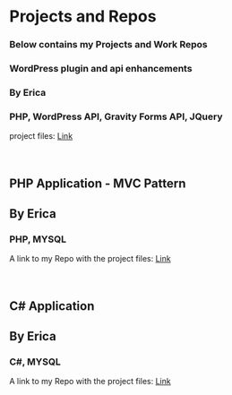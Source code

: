 # Projects and Repos
### Below contains my Projects and Work Repos


### WordPress plugin and api enhancements
### By Erica
### PHP, WordPress API, Gravity Forms API, JQuery
project files:
[Link](https://github.com/acire-lb/PHP---WordPress-Plugin)
<br>
<br>
<br>
## PHP Application - MVC Pattern
## By Erica
### PHP, MYSQL
A link to my Repo with the project files:
[Link](https://github.com/acire-lb/PHP---Introduction-App)
<br>
<br>
<br>
## C# Application 
## By Erica
### C#, MYSQL
A link to my Repo with the project files:
[Link](https://github.com/acire-lb/PHP---Introduction-App)
